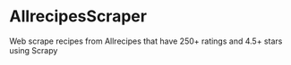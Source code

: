 # AllrecipesScraper
Web scrape recipes from Allrecipes that have 250+ ratings and 4.5+ stars using Scrapy
